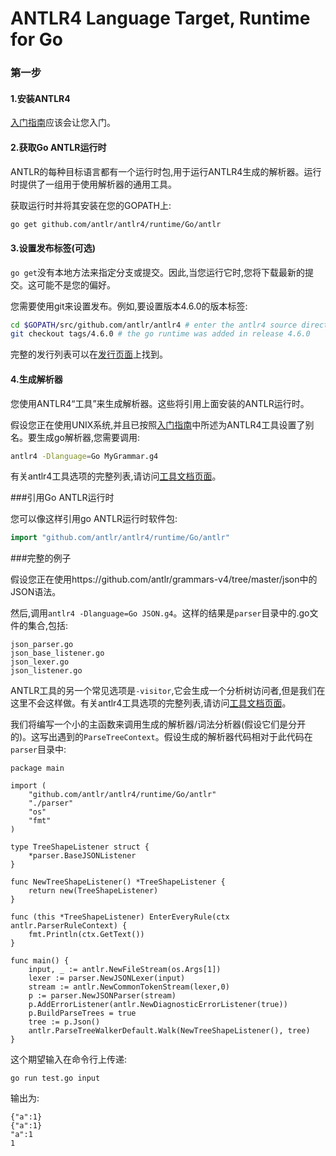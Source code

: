 # ANTLR4 Language Target, Runtime for Go

### 第一步

#### 1.安装ANTLR4

[入门指南](getting-started.md)应该会让您入门。

#### 2.获取Go ANTLR运行时

ANTLR的每种目标语言都有一个运行时包,用于运行ANTLR4生成的解析器。运行时提供了一组用于使用解析器的通用工具。

获取运行时并将其安装在您的GOPATH上:

```bash
go get github.com/antlr/antlr4/runtime/Go/antlr
```

#### 3.设置发布标签(可选)

`go get`没有本地方法来指定分支或提交。因此,当您运行它时,您将下载最新的提交。这可能不是您的偏好。

您需要使用git来设置发布。例如,要设置版本4.6.0的版本标签:

```bash
cd $GOPATH/src/github.com/antlr/antlr4 # enter the antlr4 source directory
git checkout tags/4.6.0 # the go runtime was added in release 4.6.0
```

完整的发行列表可以在[发行页面](https://github.com/antlr/antlr4/releases)上找到。

#### 4.生成解析器

您使用ANTLR4“工具”来生成解析器。这些将引用上面安装的ANTLR运行时。

假设您正在使用UNIX系统,并且已按照[入门指南](getting-started.md)中所述为ANTLR4工具设置了别名。要生成go解析器,您需要调用:

```bash
antlr4 -Dlanguage=Go MyGrammar.g4
```

有关antlr4工具选项的完整列表,请访问[工具文档页面](tool-options.md)。

###引用Go ANTLR运行时

您可以像这样引用go ANTLR运行时软件包:

```go
import "github.com/antlr/antlr4/runtime/Go/antlr"
```

###完整的例子

假设您正在使用https://github.com/antlr/grammars-v4/tree/master/json中的JSON语法。

然后,调用`antlr4 -Dlanguage=Go JSON.g4`。这样的结果是`parser`目录中的.go文件的集合,包括:
```
json_parser.go
json_base_listener.go
json_lexer.go
json_listener.go
```

ANTLR工具的另一个常见选项是`-visitor`,它会生成一个分析树访问者,但是我们在这里不会这样做。有关antlr4工具选项的完整列表,请访问[工具文档页面](tool-options.md)。

我们将编写一个小的主函数来调用生成的解析器/词法分析器(假设它们是分开的)。这写出遇到的`ParseTreeContext`。假设生成的解析器代码相对于此代码在`parser`目录中:

```
package main

import (
	"github.com/antlr/antlr4/runtime/Go/antlr"
	"./parser"
	"os"
	"fmt"
)

type TreeShapeListener struct {
	*parser.BaseJSONListener
}

func NewTreeShapeListener() *TreeShapeListener {
	return new(TreeShapeListener)
}

func (this *TreeShapeListener) EnterEveryRule(ctx antlr.ParserRuleContext) {
	fmt.Println(ctx.GetText())
}

func main() {
	input, _ := antlr.NewFileStream(os.Args[1])
	lexer := parser.NewJSONLexer(input)
	stream := antlr.NewCommonTokenStream(lexer,0)
	p := parser.NewJSONParser(stream)
	p.AddErrorListener(antlr.NewDiagnosticErrorListener(true))
	p.BuildParseTrees = true
	tree := p.Json()
	antlr.ParseTreeWalkerDefault.Walk(NewTreeShapeListener(), tree)
}
```

这个期望输入在命令行上传递:

```
go run test.go input
```

输出为:

```
{"a":1}
{"a":1}
"a":1
1
```